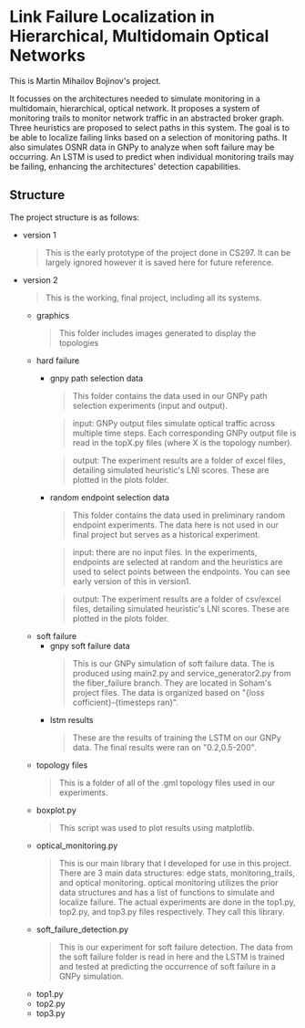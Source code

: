 
# Link Failure Localization in Hierarchical, Multidomain Optical Networks
This is Martin Mihailov Bojinov's project.

It focusses on the architectures needed to simulate monitoring in a multidomain, hierarchical, optical network. It proposes a system of monitoring trails to monitor network traffic in an abstracted broker graph. Three heuristics are proposed to select paths in this system. The goal is to be able to localize failing links based on a selection of monitoring paths. It also simulates OSNR data in GNPy to analyze when soft failure may be occurring. An LSTM is used to predict when individual monitoring trails may be failing, enhancing the architectures' detection capabilities.

## Structure

The project structure is as follows:
- version 1
  > This is the early prototype of the project done in CS297. It can be largely ignored however it is saved here for future reference.
- version 2
  > This is the working, final project, including all its systems.
  - graphics
    > This folder includes images generated to display the topologies
  - hard failure
    - gnpy path selection data
      > This folder contains the data used in our GNPy path selection experiments (input and output).

      > input: GNPy output files simulate optical traffic across multiple time steps. Each corresponding GNPy output file is read in the topX.py files (where X is the topology number).

      > output: The experiment results are a folder of excel files, detailing simulated heuristic's LNI scores. These are plotted in the plots folder.
    - random endpoint selection data
      > This folder contains the data used in preliminary random endpoint experiments. The data here is not used in our final project but serves as a historical experiment.

      > input: there are no input files. In the experiments, endpoints are selected at random and the heuristics are used to select points between the endpoints. You can see early version of this in version1.

      > output: The experiment results are a folder of csv/excel files, detailing simulated heuristic's LNI scores. These are plotted in the plots folder.
  - soft failure
    - gnpy soft failure data
      > This is our GNPy simulation of soft failure data. The is produced using main2.py and service_generator2.py from the fiber_failure branch. They are located in Soham's project files. The data is organized based on "{loss cofficient}-{timesteps ran}".
    - lstm results
      > These are the results of training the LSTM on our GNPy data. The final results were ran on "0.2,0.5-200".
  - topology files
    > This is a folder of all of the .gml topology files used in our experiments.
  - boxplot.py
    > This script was used to plot results using matplotlib.
  - optical_monitoring.py
    > This is our main library that I developed for use in this project. There are 3 main data structures: edge stats, monitoring_trails, and optical monitoring. optical monitoring utilizes the prior data structures and has a list of functions to simulate and localize failure. The actual experiments are done in the top1.py, top2.py, and top3.py files respectively. They call this library.
  - soft_failure_detection.py
    > This is our experiment for soft failure detection. The data from the soft failure folder is read in here and the LSTM is trained and tested at predicting the occurrence of soft failure in a GNPy simulation.
  - top1.py
  - top2.py
  - top3.py
